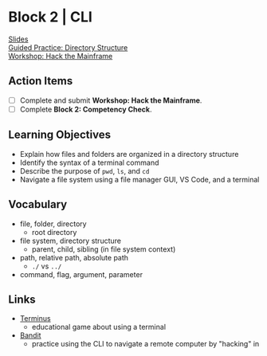 # Block 2 | CLI

[Slides](https://docs.google.com/presentation/d/e/2PACX-1vR-m01Kk5YLkJSNtVpUngaGMNs2xwV3_v7GHs8D4w4S8quEpWDUKvbzEKGWN4mjl33K8Fnnskv1lWIN/pub?start=false&loop=false&delayms=3000)\
[Guided Practice: Directory Structure](https://github.com/FullstackAcademy/Unit1.DirectoryStructure)\
[Workshop: Hack the Mainframe](https://github.com/FullstackAcademy/Unit1.HackTheMainframe)

## Action Items

- [ ] Complete and submit **Workshop: Hack the Mainframe**.
- [ ] Complete **Block 2: Competency Check**.

## Learning Objectives

- Explain how files and folders are organized in a directory structure
- Identify the syntax of a terminal command
- Describe the purpose of `pwd`, `ls`, and `cd`
- Navigate a file system using a file manager GUI, VS Code, and a terminal

## Vocabulary

- file, folder, directory
  - root directory
- file system, directory structure
  - parent, child, sibling (in file system context)
- path, relative path, absolute path
  - `./` vs `../`
- command, flag, argument, parameter

## Links

- [Terminus](https://web.mit.edu/mprat/Public/web/Terminus/Web/main.html)
  - educational game about using a terminal
- [Bandit](https://overthewire.org/wargames/bandit/)
  - practice using the CLI to navigate a remote computer by "hacking" in
